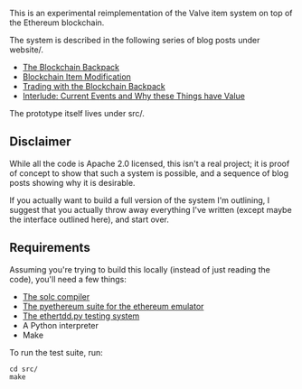 This is an experimental reimplementation of the Valve item system on top of the Ethereum blockchain.

The system is described in the following series of blog posts under website/.

* [The Blockchain Backpack](website/part1.md)
* [Blockchain Item Modification](website/part2.md)
* [Trading with the Blockchain Backpack](website/part3.md)
* [Interlude: Current Events and Why these Things have Value](website/part4.md)

The prototype itself lives under src/.

## Disclaimer

While all the code is Apache 2.0 licensed, this isn't a real project; it is proof of concept to show that such a system is possible, and a sequence of blog posts showing why it is desirable.

If you actually want to build a full version of the system I'm outlining, I suggest that you actually throw away everything I've written (except maybe the interface outlined here), and start over.

## Requirements

Assuming you're trying to build this locally (instead of just reading the code), you'll need a few things:

* [The solc compiler](https://github.com/ethereum/cpp-ethereum/wiki)
* [The pyethereum suite for the ethereum emulator](https://github.com/ethereum/pyethereum)
* [The ethertdd.py testing system](https://github.com/ethermarket/ethertdd.py)
* A Python interpreter
* Make

To run the test suite, run:

    cd src/
    make

